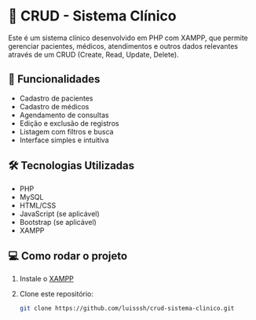 # 🏥 CRUD - Sistema Clínico

Este é um sistema clínico desenvolvido em PHP com XAMPP, que permite gerenciar pacientes, médicos, atendimentos e outros dados relevantes através de um CRUD (Create, Read, Update, Delete).

## 🚀 Funcionalidades

- Cadastro de pacientes
- Cadastro de médicos
- Agendamento de consultas
- Edição e exclusão de registros
- Listagem com filtros e busca
- Interface simples e intuitiva

## 🛠️ Tecnologias Utilizadas

- PHP
- MySQL
- HTML/CSS
- JavaScript (se aplicável)
- Bootstrap (se aplicável)
- XAMPP

## 💻 Como rodar o projeto

1. Instale o [XAMPP](https://www.apachefriends.org/)
2. Clone este repositório:

   ```bash
   git clone https://github.com/luisssh/crud-sistema-clinico.git
